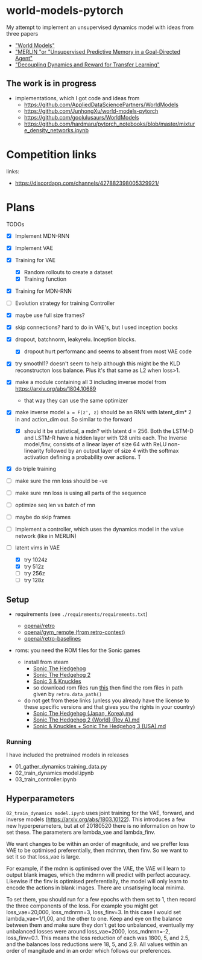 # world-models-pytorch

My attempt to implement an unsupervised dynamics model with ideas from three papers
- ["World Models"](https://arxiv.org/abs/1803.10760)
- ["MERLIN "or "Unsupervised Predictive Memory in a Goal-Directed Agent"](https://arxiv.org/abs/1804.10689)
- ["Decoupling Dynamics and Reward for Transfer Learning"](https://arxiv.org/abs/1803.10122)


## The work is in progress

- implementations, which I got code and ideas from
    - https://github.com/AppliedDataSciencePartners/WorldModels
    - https://github.com/JunhongXu/world-models-pytorch
    - https://github.com/goolulusaurs/WorldModels
    - https://github.com/hardmaru/pytorch_notebooks/blob/master/mixture_density_networks.ipynb

# Competition links

links:
- https://discordapp.com/channels/427882398005329921/

# Plans

TODOs

- [x] Implement MDN-RNN
- [x] Implement VAE
- [x] Training for VAE
    - [x] Random rollouts to create a dataset
    - [x] Training function
- [x] Training for MDN-RNN
- [ ] Evolution strategy for training Controller

- [x] maybe use full size frames?
- [x] skip connections? hard to do in VAE's, but I used inception bocks
- [x] dropout, batchnorm, leakyrelu. Inception blocks.
    - [x] dropout hurt performanc and seems to absent from most VAE code
- [x] try smoothl1? doesn't seem to help although this might be the KLD reconstructon loss balance. Plus it's that same as L2 when loss>1.

- [x] make a module containing all 3 including inverse model from https://arxiv.org/abs/1804.10689
    - that way they can use the same optimizer
- [x] make inverse model `a = F(z', z)` should be an RNN with latent_dim* 2 in and action_dim out. So similar to the forward
    - [x] should it be statistical, a mdn?
    with
        latent d = 256. Both the LSTM-D and LSTM-R have a hidden
        layer with 128 units each. The Inverse model,finv, consists
        of a linear layer of size 64 with ReLU non-linearity followed
        by an output layer of size 4 with the softmax activation
        defining a probability over actions. T
- [x] do triple training
- [ ] make sure the rnn loss should be -ve
- [ ] make sure rnn loss is using all parts of the sequence
- [ ] optimize seq len vs batch of rnn
- [ ] maybe do skip frames
- [ ] Implement a controller, which uses the dynamics model in the value network (like in MERLIN)

- [ ] latent vims in VAE
    - [x] try 1024z
    - [x] try 512z
    - [ ] try 256z
    - [ ] try 128z

## Setup

- requirements (see `./requirements/requirements.txt`)
    - [openai/retro](https://github.com/openai/retro)
    - [openai/gym_remote (from retro-contest)](https://github.com/openai/retro-contest)
    - [openai/retro-baselines](https://github.com/openai/retro-baselines/blob/master/agents/ppo2.docker)


- roms: you need the ROM files for the Sonic games
    - install from steam
        - [Sonic The Hedgehog](http://store.steampowered.com/app/71113/Sonic_The_Hedgehog/)
        - [Sonic The Hedgehog 2](http://store.steampowered.com/app/71163/Sonic_The_Hedgehog_2/)
        - [Sonic 3 & Knuckles](http://store.steampowered.com/app/71162/Sonic_3__Knuckles/)
        - so download rom files run [this](https://github.com/openai/retro/blob/master/retro/scripts/import_sega_classics.py) then find the rom files in path given by `retro.data_path()`
    - do not get from these links (unless you already have the license to these specific versions and that gives you the rights in your country)
        - [Sonic The Hedgehog (Japan, Korea).md](http://www.completeroms.com/dl/sega-genesis/sonic-the-hedgehog-japan-korea/151020)
        - [Sonic The Hedgehog 2 (World) (Rev A).md](http://www.completeroms.com/dl/game-gear/sonic-the-hedgehog-2-u-/7772)
        - [Sonic & Knuckles + Sonic The Hedgehog 3 (USA).md](http://www.completeroms.com/dl/sega-genesis/sonic-and-knuckles-sonic-3-jue-/1824)

### Running

I have included the pretrained models in releases

- 01_gather_dynamics training_data.py
- 02_train_dynamics model.ipynb
- 03_train_controller.ipynb

## Hyperparameters

`02_train_dynamics model.ipynb` uses joint training for the VAE, forward, and inverse models (https://arxiv.org/abs/1803.10122). This introduces a few new hyperperameters, but at of 20180520 there is no information on how to set these. The parameters are lambda_vae and lambda_finv.

We want changes to be within an order of magnitude, and we preffer loss VAE to be optimised preferentially, then mdnrnn, then finv. So we want to set it so that loss_vae is large.

For example, if the mdnn is optimised over the VAE, the VAE will learn to output blank images, which the mdnrnn will predict with perfect accuracy. Likewise if the finv is optimised preferentially, the model will only learn to encode the actions in blank images. There are unsatisying local minima.

To set them, you should run for a few epochs with them set to 1, then record the three components of the loss. For example you might get loss_vae=20,000, loss_mdnrnn=3, loss_finv=3. In this case I would set lambda_vae=1/1,00, and the other to one. Keep and eye on the balance between them and make sure they don't get too unbalanced, eventually my unbalanced losses were around loss_vae=2000, loss_mdnrnn=-2, loss_finv=0.1. This means the loss reduction of each was 1800, 5, and 2.5, and the balances loss reductions were 18, 5, and 2.9. All values within an order of mangitude and in an order which follows our preferences.
